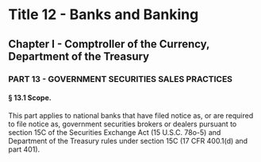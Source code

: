 
# Title 12 - Banks and Banking
## Chapter I - Comptroller of the Currency, Department of the Treasury
### PART 13 - GOVERNMENT SECURITIES SALES PRACTICES
#### § 13.1 Scope.

This part applies to national banks that have filed notice as, or are required to file notice as, government securities brokers or dealers pursuant to section 15C of the Securities Exchange Act (15 U.S.C. 78o-5) and Department of the Treasury rules under section 15C (17 CFR 400.1(d) and part 401).
